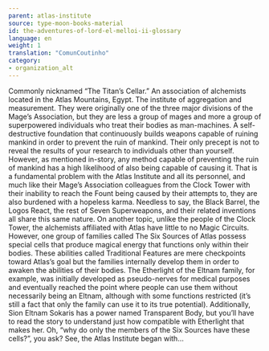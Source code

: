 ```yaml
---
parent: atlas-institute
source: type-moon-books-material
id: the-adventures-of-lord-el-melloi-ii-glossary
language: en
weight: 1
translation: "ComunCoutinho"
category:
- organization_alt
---
```


Commonly nicknamed “The Titan’s Cellar.”
An association of alchemists located in the Atlas Mountains, Egypt. The institute of aggregation and measurement.
They were originally one of the three major divisions of the Mage’s Association, but they are less a group of mages and more a group of superpowered individuals who treat their bodies as man-machines.
A self-destructive foundation that continuously builds weapons capable of ruining mankind in order to prevent the ruin of mankind. Their only precept is not to reveal the results of your research to individuals other than yourself.
However, as mentioned in-story, any method capable of preventing the ruin of mankind has a high likelihood of also being capable of causing it. That is a fundamental problem with the Atlas Institute and all its personnel, and much like their Mage’s Association colleagues from the Clock Tower with their inability to reach the Fount being caused by their attempts to, they are also burdened with a hopeless karma.
Needless to say, the Black Barrel, the Logos React, the rest of Seven Superweapons, and their related inventions all share this same nature.
On another topic, unlike the people of the Clock Tower, the alchemists affiliated with Atlas have little to no Magic Circuits. However, one group of families called The Six Sources of Atlas possess special cells that produce magical energy that functions only within their bodies. These abilities called Traditional Features are mere checkpoints toward Atlas’s goal but the families internally develop them in order to awaken the abilities of their bodies. The Etherlight of the Eltnam family, for example, was initially developed as pseudo-nerves for medical purposes and eventually reached the point where people can use them without necessarily being an Eltnam, although with some functions restricted (it’s still a fact that only the family can use it to its true potential). Additionally, Sion Eltnam Sokaris has a power named Transparent Body, but you’ll have to read the story to understand just how compatible with Etherlight that makes her.
Oh, “why do only the members of the Six Sources have these cells?”, you ask? See, the Atlas Institute began with…
